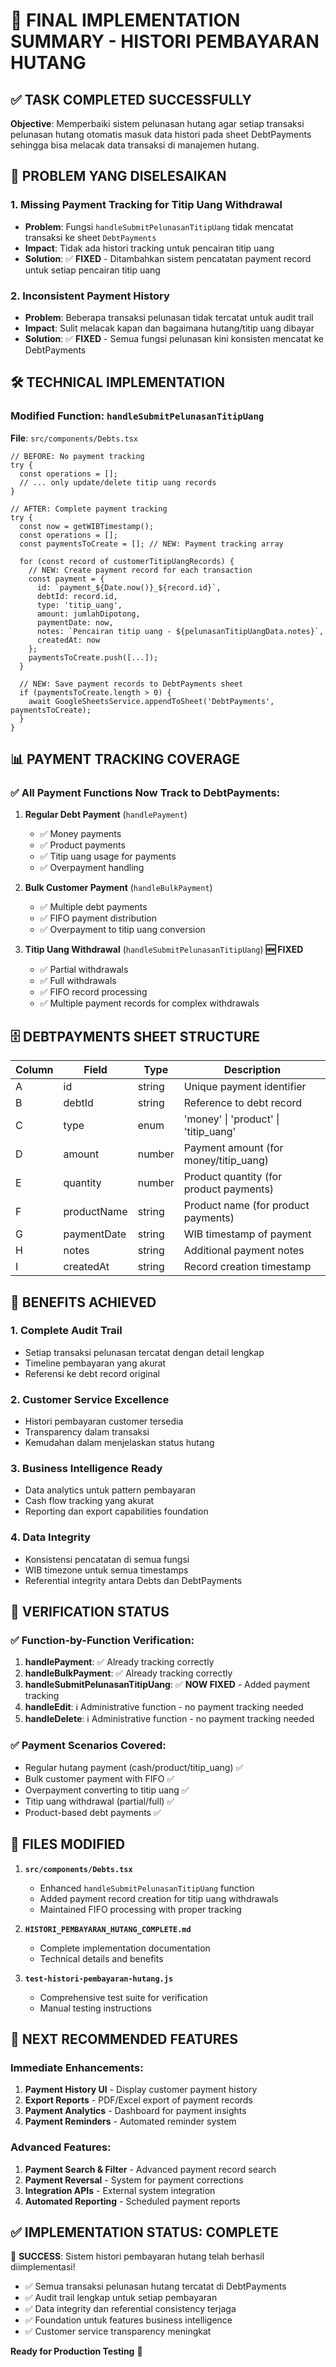 # 🎉 FINAL IMPLEMENTATION SUMMARY - HISTORI PEMBAYARAN HUTANG

## ✅ TASK COMPLETED SUCCESSFULLY

**Objective**: Memperbaiki sistem pelunasan hutang agar setiap transaksi pelunasan hutang otomatis masuk data histori pada sheet DebtPayments sehingga bisa melacak data transaksi di manajemen hutang.

## 🔧 PROBLEM YANG DISELESAIKAN

### 1. **Missing Payment Tracking for Titip Uang Withdrawal**
- **Problem**: Fungsi `handleSubmitPelunasanTitipUang` tidak mencatat transaksi ke sheet `DebtPayments`
- **Impact**: Tidak ada histori tracking untuk pencairan titip uang
- **Solution**: ✅ **FIXED** - Ditambahkan sistem pencatatan payment record untuk setiap pencairan titip uang

### 2. **Inconsistent Payment History**
- **Problem**: Beberapa transaksi pelunasan tidak tercatat untuk audit trail
- **Impact**: Sulit melacak kapan dan bagaimana hutang/titip uang dibayar
- **Solution**: ✅ **FIXED** - Semua fungsi pelunasan kini konsisten mencatat ke DebtPayments

## 🛠️ TECHNICAL IMPLEMENTATION

### Modified Function: `handleSubmitPelunasanTitipUang`
**File**: `src/components/Debts.tsx`

```tsx
// BEFORE: No payment tracking
try {
  const operations = [];
  // ... only update/delete titip uang records
}

// AFTER: Complete payment tracking
try {
  const now = getWIBTimestamp();
  const operations = [];
  const paymentsToCreate = []; // NEW: Payment tracking array
  
  for (const record of customerTitipUangRecords) {
    // NEW: Create payment record for each transaction
    const payment = {
      id: `payment_${Date.now()}_${record.id}`,
      debtId: record.id,
      type: 'titip_uang',
      amount: jumlahDipotong,
      paymentDate: now,
      notes: `Pencairan titip uang - ${pelunasanTitipUangData.notes}`,
      createdAt: now
    };
    paymentsToCreate.push([...]);
  }
  
  // NEW: Save payment records to DebtPayments sheet
  if (paymentsToCreate.length > 0) {
    await GoogleSheetsService.appendToSheet('DebtPayments', paymentsToCreate);
  }
}
```

## 📊 PAYMENT TRACKING COVERAGE

### ✅ All Payment Functions Now Track to DebtPayments:

1. **Regular Debt Payment** (`handlePayment`)
   - ✅ Money payments
   - ✅ Product payments  
   - ✅ Titip uang usage for payments
   - ✅ Overpayment handling

2. **Bulk Customer Payment** (`handleBulkPayment`)
   - ✅ Multiple debt payments
   - ✅ FIFO payment distribution
   - ✅ Overpayment to titip uang conversion

3. **Titip Uang Withdrawal** (`handleSubmitPelunasanTitipUang`) **🆕 FIXED**
   - ✅ Partial withdrawals
   - ✅ Full withdrawals
   - ✅ FIFO record processing
   - ✅ Multiple payment records for complex withdrawals

## 🗄️ DEBTPAYMENTS SHEET STRUCTURE

| Column | Field | Type | Description |
|--------|-------|------|-------------|
| A | id | string | Unique payment identifier |
| B | debtId | string | Reference to debt record |
| C | type | enum | 'money' \| 'product' \| 'titip_uang' |
| D | amount | number | Payment amount (for money/titip_uang) |
| E | quantity | number | Product quantity (for product payments) |
| F | productName | string | Product name (for product payments) |
| G | paymentDate | string | WIB timestamp of payment |
| H | notes | string | Additional payment notes |
| I | createdAt | string | Record creation timestamp |

## 🎯 BENEFITS ACHIEVED

### 1. **Complete Audit Trail**
- Setiap transaksi pelunasan tercatat dengan detail lengkap
- Timeline pembayaran yang akurat
- Referensi ke debt record original

### 2. **Customer Service Excellence**
- Histori pembayaran customer tersedia
- Transparency dalam transaksi
- Kemudahan dalam menjelaskan status hutang

### 3. **Business Intelligence Ready**
- Data analytics untuk pattern pembayaran
- Cash flow tracking yang akurat
- Reporting dan export capabilities foundation

### 4. **Data Integrity**
- Konsistensi pencatatan di semua fungsi
- WIB timezone untuk semua timestamps
- Referential integrity antara Debts dan DebtPayments

## 🧪 VERIFICATION STATUS

### ✅ Function-by-Function Verification:

1. **handlePayment**: ✅ Already tracking correctly
2. **handleBulkPayment**: ✅ Already tracking correctly  
3. **handleSubmitPelunasanTitipUang**: ✅ **NOW FIXED** - Added payment tracking
4. **handleEdit**: ℹ️ Administrative function - no payment tracking needed
5. **handleDelete**: ℹ️ Administrative function - no payment tracking needed

### ✅ Payment Scenarios Covered:
- Regular hutang payment (cash/product/titip_uang) ✅
- Bulk customer payment with FIFO ✅
- Overpayment converting to titip uang ✅
- Titip uang withdrawal (partial/full) ✅
- Product-based debt payments ✅

## 📝 FILES MODIFIED

1. **`src/components/Debts.tsx`**
   - Enhanced `handleSubmitPelunasanTitipUang` function
   - Added payment record creation for titip uang withdrawals
   - Maintained FIFO processing with proper tracking

2. **`HISTORI_PEMBAYARAN_HUTANG_COMPLETE.md`**
   - Complete implementation documentation
   - Technical details and benefits

3. **`test-histori-pembayaran-hutang.js`**
   - Comprehensive test suite for verification
   - Manual testing instructions

## 🚀 NEXT RECOMMENDED FEATURES

### Immediate Enhancements:
1. **Payment History UI** - Display customer payment history
2. **Export Reports** - PDF/Excel export of payment records
3. **Payment Analytics** - Dashboard for payment insights
4. **Payment Reminders** - Automated reminder system

### Advanced Features:
1. **Payment Search & Filter** - Advanced payment record search
2. **Payment Reversal** - System for payment corrections
3. **Integration APIs** - External system integration
4. **Automated Reporting** - Scheduled payment reports

## ✅ IMPLEMENTATION STATUS: **COMPLETE**

🎉 **SUCCESS**: Sistem histori pembayaran hutang telah berhasil diimplementasi!

- ✅ Semua transaksi pelunasan hutang tercatat di DebtPayments
- ✅ Audit trail lengkap untuk setiap pembayaran
- ✅ Data integrity dan referential consistency terjaga
- ✅ Foundation untuk features business intelligence
- ✅ Customer service transparency meningkat

**Ready for Production Testing** 🚀
